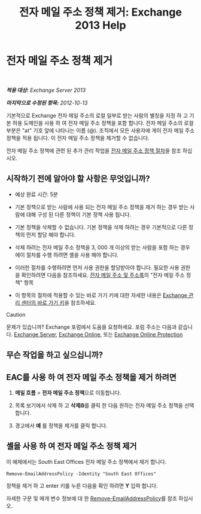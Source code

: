 ﻿---
title: '전자 메일 주소 정책 제거: Exchange 2013 Help'
TOCTitle: 전자 메일 주소 정책 제거
ms:assetid: f1d05223-7d41-406d-8fae-f4227be1c1c2
ms:mtpsurl: https://technet.microsoft.com/ko-kr/library/Bb125181(v=EXCHG.150)
ms:contentKeyID: 50484509
ms.date: 05/22/2018
mtps_version: v=EXCHG.150
ms.translationtype: MT
---

# 전자 메일 주소 정책 제거

 

_**적용 대상:** Exchange Server 2013_

_**마지막으로 수정된 항목:** 2012-10-13_

기본적으로 Exchange 전자 메일 주소의 로컬 일부로 받는 사람의 별칭을 지정 하 고 기본 허용 도메인을 사용 하 여 전자 메일 주소 정책을 포함 합니다. 전자 메일 주소의 로컬 부분은 "at" 기호 앞에 나타나는 이름 (@). 조직에서 모든 사용자에 게이 전자 메일 주소 정책을 적용 됩니다. 이 전자 메일 주소 정책을 제거할 수 없습니다.

전자 메일 주소 정책에 관련 된 추가 관리 작업을 [전자 메일 주소 정책 절차](email-address-policy-procedures-exchange-2013-help.md)을 참조 하십시오.

## 시작하기 전에 알아야 할 사항은 무엇입니까?

  - 예상 완료 시간: 5분

  - 기본 정책으로 받는 사람에 사용 되는 전자 메일 주소 정책을 제거 하는 경우 받는 사람에 대해 구성 된 다른 정책이 기본 정책 사용 됩니다.

  - 기본 정책을 삭제할 수 없습니다. 기본 정책을 삭제 하려는 경우 기본적으로 다른 정책의 먼저 할당 해야 합니다.

  - 삭제 하려는 전자 메일 주소 정책을 3, 000 개 이상의 받는 사람을 포함 하는 경우에이 절차를 수행 하려면 셸을 사용 해야 합니다.

  - 이러한 절차를 수행하려면 먼저 사용 권한을 할당받아야 합니다. 필요한 사용 권한을 확인하려면 다음을 참조하세요. [전자 메일 주소 및 주소록](email-addresses-and-address-books-exchange-2013-help.md)의 "전자 메일 주소 정책" 항목

  - 이 항목의 절차에 적용할 수 있는 바로 가기 키에 대한 자세한 내용은 [Exchange 관리 센터의 바로 가기 키](keyboard-shortcuts-in-the-exchange-admin-center-exchange-online-protection-help.md)을 참조하세요.

> [!CAUTION]
> 문제가 있습니까? Exchange 포럼에서 도움을 요청하세요. 포럼 주소는 다음과 같습니다. <a href="https://go.microsoft.com/fwlink/p/?linkid=60612">Exchange Server</a>, <a href="https://go.microsoft.com/fwlink/p/?linkid=267542">Exchange Online</a>, 또는 <a href="https://go.microsoft.com/fwlink/p/?linkid=285351">Exchange Online Protection</a>


## 무슨 작업을 하고 싶으십니까?

## EAC를 사용 하 여 전자 메일 주소 정책을 제거 하려면

1.  **메일 흐름** \> **전자 메일 주소 정책**으로 이동합니다.

2.  목록 보기에서 삭제 하 고 **삭제**![삭제 아이콘](images/Dd979797.14f639f6-61e8-4418-bbfb-0db14de9d2f5(EXCHG.150).gif "삭제 아이콘")를 클릭 한 다음 원하는 전자 메일 주소 정책을 선택 합니다.

3.  경고에서 **예** 를 정책을 제거를 클릭 합니다.

## 셸을 사용 하 여 전자 메일 주소 정책 제거

이 예제에서는 South East Offices 전자 메일 주소 정책에서 제거 합니다.

    Remove-EmailAddressPolicy -Identity "South East Offices"

정책을 제거 하 고 enter 키를 누른 다음을 확인 하려면 **Y** 입력 합니다.

자세한 구문 및 매개 변수 정보에 대 한 [Remove-EmailAddressPolicy](https://technet.microsoft.com/ko-kr/library/bb124504\(v=exchg.150\))를 참조 하십시오.

